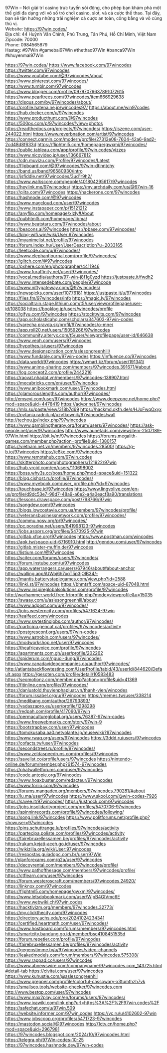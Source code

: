 <p>97Win – Nơi giải trí casino trực tuyến sôi động, cho phép bạn khám phá một thế giới đa dạng với vô số trò chơi casino, slot, và cá cược thể thao. Tại đây, bạn sẽ tận hưởng những trải nghiệm cá cược an toàn, công bằng và vô cùng thú vị.<br>Website: <a target="_blank" href="https://97win.codes/" rel="noreferrer noopener">https://97win.codes/</a><br>Địa chỉ: 44 Huỳnh Văn Chính, Phú Trung, Tân Phú, Hồ Chí Minh, Việt Nam<br>Zipcode: 70000<br>Phone: 0984565879<br>Hastag: #97Win #gamebai97Win #thethao97Win #banca97Win #khuyenmai97Win</p>
<a href="https://97win.codes/">https://97win.codes/</a>
<a href="https://www.facebook.com/97wincodes">https://www.facebook.com/97wincodes</a>
<a href="https://twitter.com/97wincodes">https://twitter.com/97wincodes</a>
<a href="https://www.youtube.com/@97wincodes/about">https://www.youtube.com/@97wincodes/about</a>
<a href="https://www.pinterest.com/97wincodes/">https://www.pinterest.com/97wincodes/</a>
<a href="https://www.tumblr.com/97wincodes">https://www.tumblr.com/97wincodes</a>
<a href="https://www.blogger.com/profile/09797076637891072615">https://www.blogger.com/profile/09797076637891072615</a>
<a href="https://www.pearltrees.com/97wincodes/item666929638">https://www.pearltrees.com/97wincodes/item666929638</a>
<a href="https://disqus.com/by/97wincodes/about/">https://disqus.com/by/97wincodes/about/</a>
<a href="https://profile.hatena.ne.jp/wincodes97/">https://profile.hatena.ne.jp/wincodes97/</a>
<a href="https://about.me/win97codes">https://about.me/win97codes</a>
<a href="https://hub.docker.com/u/97wincodes">https://hub.docker.com/u/97wincodes</a>
<a href="https://www.producthunt.com/@97wincodes">https://www.producthunt.com/@97wincodes</a>
<a href="https://500px.com/p/97wincodes?view=photos">https://500px.com/p/97wincodes?view=photos</a>
<a href="https://readthedocs.org/projects/97wincodes/">https://readthedocs.org/projects/97wincodes/</a>
<a href="https://iszene.com/user-244022.html">https://iszene.com/user-244022.html</a>
<a href="https://www.reverbnation.com/artist/97wincodes">https://www.reverbnation.com/artist/97wincodes</a>
<a href="https://connect.garmin.com/modern/profile/27313e08-7604-42a6-9ad2-2cd48d8f633d">https://connect.garmin.com/modern/profile/27313e08-7604-42a6-9ad2-2cd48d8f633d</a>
<a href="https://fliphtml5.com/homepage/gwxmi/97wincodes/">https://fliphtml5.com/homepage/gwxmi/97wincodes/</a>
<a href="https://public.tableau.com/app/profile/97win.codes/vizzes">https://public.tableau.com/app/profile/97win.codes/vizzes</a>
<a href="https://www.nicovideo.jp/user/136667812">https://www.nicovideo.jp/user/136667812</a>
<a href="https://cdn.muvizu.com/Profile/97wincodes/Latest">https://cdn.muvizu.com/Profile/97wincodes/Latest</a>
<a href="https://flipboard.com/@97wincodes/97win-dtlnntchy">https://flipboard.com/@97wincodes/97win-dtlnntchy</a>
<a href="https://band.us/band/96580930/intro">https://band.us/band/96580930/intro</a>
<a href="https://jsfiddle.net/97wincodes/3ud1r9h2/">https://jsfiddle.net/97wincodes/3ud1r9h2/</a>
<a href="https://www.walkscore.com/people/401804295617/97wincodes">https://www.walkscore.com/people/401804295617/97wincodes</a>
<a href="https://heylink.me/97wincodes/">https://heylink.me/97wincodes/</a>
<a href="https://my.archdaily.com/us/@97win-16">https://my.archdaily.com/us/@97win-16</a>
<a href="https://qiita.com/97wincodes">https://qiita.com/97wincodes</a>
<a href="https://hackerone.com/97wincodes">https://hackerone.com/97wincodes</a>
<a href="https://hashnode.com/@97wincodes">https://hashnode.com/@97wincodes</a>
<a href="https://www.magcloud.com/user/97wincodes">https://www.magcloud.com/user/97wincodes</a>
<a href="https://www.instapaper.com/p/15121212">https://www.instapaper.com/p/15121212</a>
<a href="https://anyflip.com/homepage/xlzly#About">https://anyflip.com/homepage/xlzly#About</a>
<a href="https://pubhtml5.com/homepage/libma/">https://pubhtml5.com/homepage/libma/</a>
<a href="https://www.beatstars.com/97wincodes/about">https://www.beatstars.com/97wincodes/about</a>
<a href="https://beacons.ai/97wincodes">https://beacons.ai/97wincodes</a>
<a href="https://pbase.com/97wincodes/">https://pbase.com/97wincodes/</a>
<a href="https://king-wifi.win/wiki/User:97wincodes">https://king-wifi.win/wiki/User:97wincodes</a>
<a href="https://myanimelist.net/profile/97wincodes">https://myanimelist.net/profile/97wincodes</a>
<a href="https://forum.index.hu/User/UserDescription?u=2033165">https://forum.index.hu/User/UserDescription?u=2033165</a>
<a href="https://leetcode.com/u/97wincodes/">https://leetcode.com/u/97wincodes/</a>
<a href="https://www.elephantjournal.com/profile/97wincodes/">https://www.elephantjournal.com/profile/97wincodes/</a>
<a href="https://glitch.com/@97wincodes">https://glitch.com/@97wincodes</a>
<a href="https://pxhere.com/en/photographer/4411946">https://pxhere.com/en/photographer/4411946</a>
<a href="https://www.furaffinity.net/user/97wincodes/">https://www.furaffinity.net/user/97wincodes/</a>
<a href="https://vocal.media/authors/97-win-j8f1g0yzd">https://vocal.media/authors/97-win-j8f1g0yzd</a>
<a href="https://justpaste.it/fwdh2">https://justpaste.it/fwdh2</a>
<a href="https://www.intensedebate.com/people/97wincode">https://www.intensedebate.com/people/97wincode</a>
<a href="https://www.niftygateway.com/@97wincodes/">https://www.niftygateway.com/@97wincodes/</a>
<a href="https://newspicks.com/user/10776181">https://newspicks.com/user/10776181</a>
<a href="https://justpaste.it/u/97wincodes">https://justpaste.it/u/97wincodes</a>
<a href="https://files.fm/97wincodes/info">https://files.fm/97wincodes/info</a>
<a href="https://magic.ly/97wincodes">https://magic.ly/97wincodes</a>
<a href="https://socialtrain.stage.lithium.com/t5/user/viewprofilepage/user-id/108038">https://socialtrain.stage.lithium.com/t5/user/viewprofilepage/user-id/108038</a>
<a href="https://booklog.jp/users/wincodes/profile">https://booklog.jp/users/wincodes/profile</a>
<a href="https://gifyu.com/97wincodes">https://gifyu.com/97wincodes</a>
<a href="https://stocktwits.com/97wincodes">https://stocktwits.com/97wincodes</a>
<a href="https://app.scholasticahq.com/scholars/347603-97win-codes">https://app.scholasticahq.com/scholars/347603-97win-codes</a>
<a href="https://varecha.pravda.sk/profil/97wincodes/o-mne/">https://varecha.pravda.sk/profil/97wincodes/o-mne/</a>
<a href="https://app.roll20.net/users/15059266/97wincodes">https://app.roll20.net/users/15059266/97wincodes</a>
<a href="https://community.alteryx.com/t5/user/viewprofilepage/user-id/646638">https://community.alteryx.com/t5/user/viewprofilepage/user-id/646638</a>
<a href="https://www.veoh.com/users/97wincodes">https://www.veoh.com/users/97wincodes</a>
<a href="https://hypothes.is/users/97wincodes">https://hypothes.is/users/97wincodes</a>
<a href="https://www.designspiration.com/aslesongreenhill/">https://www.designspiration.com/aslesongreenhill/</a>
<a href="https://www.fundable.com/97win-codes">https://www.fundable.com/97win-codes</a>
<a href="https://influence.co/97wincodes">https://influence.co/97wincodes</a>
<a href="https://data.world/97wincodes">https://data.world/97wincodes</a>
<a href="https://wmart.kz/forum/user/191341/">https://wmart.kz/forum/user/191341/</a>
<a href="https://www.anime-sharing.com/members/97wincodes.391671/#about">https://www.anime-sharing.com/members/97wincodes.391671/#about</a>
<a href="https://log.concept2.com/profile/2442216">https://log.concept2.com/profile/2442216</a>
<a href="https://raovat.nhadat.vn/members/97wincodes-138907.html">https://raovat.nhadat.vn/members/97wincodes-138907.html</a>
<a href="https://mecabricks.com/en/user/97wincodes">https://mecabricks.com/en/user/97wincodes</a>
<a href="https://www.anibookmark.com/user/97wincodes.html">https://www.anibookmark.com/user/97wincodes.html</a>
<a href="https://glamorouslengths.com/author/97wincodes/">https://glamorouslengths.com/author/97wincodes/</a>
<a href="http://emseyi.com/user/97wincodes">http://emseyi.com/user/97wincodes</a>
<a href="https://www.deepzone.net/home.php?mod=space&uid=4478419">https://www.deepzone.net/home.php?mod=space&uid=4478419</a>
<a href="https://advpr.net/97wincodes">https://advpr.net/97wincodes</a>
<a href="https://mlx.su/paste/view/318b7d69">https://mlx.su/paste/view/318b7d69</a>
<a href="https://hackmd.okfn.de/s/HJoFwqOxyx">https://hackmd.okfn.de/s/HJoFwqOxyx</a>
<a href="https://pytania.radnik.pl/uzytkownik/97wincodes/wall">https://pytania.radnik.pl/uzytkownik/97wincodes/wall</a>
<a href="http://techou.jp/index.php?97wincodes">http://techou.jp/index.php?97wincodes</a>
<a href="https://www.gamblingtherapy.org/forum/users/97wincodes/">https://www.gamblingtherapy.org/forum/users/97wincodes/</a>
<a href="https://ask-people.net/user/97wincodes">https://ask-people.net/user/97wincodes</a>
<a href="http://www.aunetads.com/view/item-2507189-97Win.html">http://www.aunetads.com/view/item-2507189-97Win.html</a>
<a href="https://bit.ly/m/97wincodes">https://bit.ly/m/97wincodes</a>
<a href="https://forums.megalith-games.com/member.php?action=profile&uid=1380157">https://forums.megalith-games.com/member.php?action=profile&uid=1380157</a>
<a href="https://vietnam.net.vn/members/97wincodes.28500/">https://vietnam.net.vn/members/97wincodes.28500/</a>
<a href="https://g-b.io/97wincodes">https://g-b.io/97wincodes</a>
<a href="https://c8ke.com/97wincodes">https://c8ke.com/97wincodes</a>
<a href="https://www.remotehub.com/97win.codes">https://www.remotehub.com/97win.codes</a>
<a href="https://skitterphoto.com/photographers/121922/97win">https://skitterphoto.com/photographers/121922/97win</a>
<a href="https://hub.vroid.com/en/users/110698002">https://hub.vroid.com/en/users/110698002</a>
<a href="https://boss.why3s.cc/boss/home.php?mod=space&uid=151322">https://boss.why3s.cc/boss/home.php?mod=space&uid=151322</a>
<a href="https://blog.cishost.ru/profile/97wincodes/">https://blog.cishost.ru/profile/97wincodes/</a>
<a href="https://www.myebook.com/user_profile.php?id=97wincodes">https://www.myebook.com/user_profile.php?id=97wincodes</a>
<a href="https://touchbase.id/97wincodes">https://touchbase.id/97wincodes</a>
<a href="https://www.lingvolive.com/en-us/profile/d9dc53e7-98d7-48a9-a6e2-a4a0eacf8a90/translations">https://www.lingvolive.com/en-us/profile/d9dc53e7-98d7-48a9-a6e2-a4a0eacf8a90/translations</a>
<a href="https://lessons.drawspace.com/post/798766/97win">https://lessons.drawspace.com/post/798766/97win</a>
<a href="https://songdew.com/97wincodes">https://songdew.com/97wincodes</a>
<a href="https://blogs.lowcostavia.com.ua/members/97wincodes/profile/">https://blogs.lowcostavia.com.ua/members/97wincodes/profile/</a>
<a href="https://veteransbusinessnetwork.com/profile/97wincodes/">https://veteransbusinessnetwork.com/profile/97wincodes/</a>
<a href="https://commu.nosv.org/p/97wincodes/">https://commu.nosv.org/p/97wincodes/</a>
<a href="https://pc.poradna.net/users/841998123-97wincodes">https://pc.poradna.net/users/841998123-97wincodes</a>
<a href="https://jobs.asoprs.org/profiles/5470925-97win">https://jobs.asoprs.org/profiles/5470925-97win</a>
<a href="https://gitlab.xfce.org/97wincodes">https://gitlab.xfce.org/97wincodes</a>
<a href="https://www.postman.com/wincodes">https://www.postman.com/wincodes</a>
<a href="https://apk.tw/space-uid-6716910.html">https://apk.tw/space-uid-6716910.html</a>
<a href="http://gendou.com/user/97wincodes">http://gendou.com/user/97wincodes</a>
<a href="https://gitlab.mister-muffin.de/97wincodes">https://gitlab.mister-muffin.de/97wincodes</a>
<a href="https://listium.com/@97wincodes">https://listium.com/@97wincodes</a>
<a href="https://sciter.com/forums/users/97wincodes/">https://sciter.com/forums/users/97wincodes/</a>
<a href="https://forum.instube.com/u/97wincodes">https://forum.instube.com/u/97wincodes</a>
<a href="https://app.waterrangers.ca/users/67946/about#about-anchor">https://app.waterrangers.ca/users/67946/about#about-anchor</a>
<a href="https://walling.app/iUWoj6h7xqT5p3jOIB34/-">https://walling.app/iUWoj6h7xqT5p3jOIB34/-</a>
<a href="https://mantis.batterystaplegames.com/view.php?id=2588">https://mantis.batterystaplegames.com/view.php?id=2588</a>
<a href="https://linki.st/97wincodes">https://linki.st/97wincodes</a>
<a href="https://bhmtsff.com/space-uid-87048.html">https://bhmtsff.com/space-uid-87048.html</a>
<a href="https://www.inspireglobalsolutions.com/profile/97wincodes">https://www.inspireglobalsolutions.com/profile/97wincodes</a>
<a href="http://warhammer.world.free.fr/profile.php?mode=viewprofile&u=15035">http://warhammer.world.free.fr/profile.php?mode=viewprofile&u=15035</a>
<a href="https://swaay.com/u/aslesongreenhill/about/">https://swaay.com/u/aslesongreenhill/about/</a>
<a href="https://www.adpost.com/u/97wincodes/">https://www.adpost.com/u/97wincodes/</a>
<a href="https://jobs.westerncity.com/profiles/5471624-97win">https://jobs.westerncity.com/profiles/5471624-97win</a>
<a href="https://tealfeed.com/wincodes">https://tealfeed.com/wincodes</a>
<a href="https://www.swtestingjobs.com/author/97wincodes/">https://www.swtestingjobs.com/author/97wincodes/</a>
<a href="https://participa.gencat.cat/profiles/97wincodes/activity">https://participa.gencat.cat/profiles/97wincodes/activity</a>
<a href="https://postgresconf.org/users/97win-codes">https://postgresconf.org/users/97win-codes</a>
<a href="https://www.astrobin.com/users/97wincodes/">https://www.astrobin.com/users/97wincodes/</a>
<a href="https://modworkshop.net/user/97wincodes">https://modworkshop.net/user/97wincodes</a>
<a href="https://theafricavoice.com/profile/97wincodes">https://theafricavoice.com/profile/97wincodes</a>
<a href="https://apartments.com.gh/user/profile/202262">https://apartments.com.gh/user/profile/202262</a>
<a href="https://spiderum.com/nguoi-dung/97wincodes">https://spiderum.com/nguoi-dung/97wincodes</a>
<a href="https://www.canadavideocompanies.ca/author/97wincodes/">https://www.canadavideocompanies.ca/author/97wincodes/</a>
<a href="http://atlantabackflowtesting.com/UserProfile/tabid/43/userId/844620/Default.aspx">http://atlantabackflowtesting.com/UserProfile/tabid/43/userId/844620/Default.aspx</a>
<a href="https://gesoten.com/profile/detail/10583483">https://gesoten.com/profile/detail/10583483</a>
<a href="https://seomotionz.com/member.php?action=profile&uid=41369">https://seomotionz.com/member.php?action=profile&uid=41369</a>
<a href="https://fitinline.com/profile/97wincodes/">https://fitinline.com/profile/97wincodes/</a>
<a href="https://danluatold.thuvienphapluat.vn/thanh-vien/wincodes">https://danluatold.thuvienphapluat.vn/thanh-vien/wincodes</a>
<a href="https://forum.issabel.org/u/97wincodes">https://forum.issabel.org/u/97wincodes</a>
<a href="https://memes.tw/user/338214">https://memes.tw/user/338214</a>
<a href="https://medibang.com/author/26793893/">https://medibang.com/author/26793893/</a>
<a href="https://vadaszapro.eu/user/profile/1298298">https://vadaszapro.eu/user/profile/1298298</a>
<a href="https://redpah.com/profile/417060/97win">https://redpah.com/profile/417060/97win</a>
<a href="https://permacultureglobal.org/users/76387-97win-codes">https://permacultureglobal.org/users/76387-97win-codes</a>
<a href="https://www.freewebmarks.com/story/97win-9">https://www.freewebmarks.com/story/97win-9</a>
<a href="https://bootstrapbay.com/user/97wincodes">https://bootstrapbay.com/user/97wincodes</a>
<a href="https://tomokusaba.aa0.netvolante.jp/musewiki/?97wincodes">https://tomokusaba.aa0.netvolante.jp/musewiki/?97wincodes</a>
<a href="https://www.rwaq.org/users/97wincodes">https://www.rwaq.org/users/97wincodes</a>
<a href="https://3ddd.ru/users/97wincodes">https://3ddd.ru/users/97wincodes</a>
<a href="https://cofacts.tw/user/97wincodes">https://cofacts.tw/user/97wincodes</a>
<a href="https://secondstreet.ru/profile/97wincodes/">https://secondstreet.ru/profile/97wincodes/</a>
<a href="https://www.zeldaspeedruns.com/profiles/97wincodes">https://www.zeldaspeedruns.com/profiles/97wincodes</a>
<a href="https://savelist.co/profile/users/97wincodes">https://savelist.co/profile/users/97wincodes</a>
<a href="https://nintendo-online.de/forum/member.php?61574-97wincodes">https://nintendo-online.de/forum/member.php?61574-97wincodes</a>
<a href="https://phatwalletforums.com/user/97wincodes">https://phatwalletforums.com/user/97wincodes</a>
<a href="https://code.antopie.org/97wincodes">https://code.antopie.org/97wincodes</a>
<a href="https://www.hoaxbuster.com/redacteur/97wincodes">https://www.hoaxbuster.com/redacteur/97wincodes</a>
<a href="https://www.foriio.com/97wincodes">https://www.foriio.com/97wincodes</a>
<a href="https://forums.mangadex.org/members/97wincodes.790281/#about">https://forums.mangadex.org/members/97wincodes.790281/#about</a>
<a href="https://lu.ma/user/97wincodes">https://lu.ma/user/97wincodes</a>
<a href="https://www.skool.com/@win-codes-7926">https://www.skool.com/@win-codes-7926</a>
<a href="https://savee.it/97wincodes/">https://savee.it/97wincodes/</a>
<a href="https://justnock.com/97wincodes">https://justnock.com/97wincodes</a>
<a href="https://jobs.insolidarityproject.com/profiles/5470706-97wincodes">https://jobs.insolidarityproject.com/profiles/5470706-97wincodes</a>
<a href="https://spinninrecords.com/profile/97wincodes/following/">https://spinninrecords.com/profile/97wincodes/following/</a>
<a href="https://song.link/97wincodes">https://song.link/97wincodes</a>
<a href="https://www.politforums.net/profile.php?showuser=97wincodes">https://www.politforums.net/profile.php?showuser=97wincodes</a>
<a href="https://pins.schuttrange.lu/profiles/97wincodes/activity">https://pins.schuttrange.lu/profiles/97wincodes/activity</a>
<a href="https://partecipa.poliste.com/profiles/97wincodes/activity">https://partecipa.poliste.com/profiles/97wincodes/activity</a>
<a href="https://fairebruxellessamen.be/profiles/97wincodes/activity">https://fairebruxellessamen.be/profiles/97wincodes/activity</a>
<a href="https://rukum.kejati-aceh.go.id/user/97wincodes">https://rukum.kejati-aceh.go.id/user/97wincodes</a>
<a href="https://wikizilla.org/wiki/User:97wincodes">https://wikizilla.org/wiki/User:97wincodes</a>
<a href="https://respostas.guiadopc.com.br/user/97Win">https://respostas.guiadopc.com.br/user/97Win</a>
<a href="http://planforexams.com/q2a/user/97wincodes">http://planforexams.com/q2a/user/97wincodes</a>
<a href="https://decoyrental.com/members/97wincodes/profile/">https://decoyrental.com/members/97wincodes/profile/</a>
<a href="https://www.pathofthesage.com/members/97wincodes/profile/">https://www.pathofthesage.com/members/97wincodes/profile/</a>
<a href="https://ctflearn.com/user/97wincodes">https://ctflearn.com/user/97wincodes</a>
<a href="https://forum.westeroscraft.com/members/97wincodes.24920/">https://forum.westeroscraft.com/members/97wincodes.24920/</a>
<a href="https://linknox.com/97wincodes">https://linknox.com/97wincodes</a>
<a href="https://fliphtml5.com/homepage/gwxmi/97wincodes/">https://fliphtml5.com/homepage/gwxmi/97wincodes/</a>
<a href="https://www.letsdobookmark.com/user/WjpB4GIVmc6E">https://www.letsdobookmark.com/user/WjpB4GIVmc6E</a>
<a href="https://www.webwiki.ch/97win.codes">https://www.webwiki.ch/97win.codes</a>
<a href="https://hacktivizm.org/members/97wincodes.32773/">https://hacktivizm.org/members/97wincodes.32773/</a>
<a href="https://my.clickthecity.com/97wincodes">https://my.clickthecity.com/97wincodes</a>
<a href="https://directory.achs.edu/pro/20241024234341">https://directory.achs.edu/pro/20241024234341</a>
<a href="https://certified.heartmath.com/user/97wincodes/">https://certified.heartmath.com/user/97wincodes/</a>
<a href="https://www.hostboard.com/forums/members/97wincodes.html">https://www.hostboard.com/forums/members/97wincodes.html</a>
<a href="https://smartcity.bandung.go.id/member/bsc4108451535d">https://smartcity.bandung.go.id/member/bsc4108451535d</a>
<a href="https://forum.repetier.com/profile/97wincodes">https://forum.repetier.com/profile/97wincodes</a>
<a href="https://fairebruxellessamen.be/profiles/97wincodes/activity">https://fairebruxellessamen.be/profiles/97wincodes/activity</a>
<a href="https://gegenstimme.tv/a/97wincodes/video-channels">https://gegenstimme.tv/a/97wincodes/video-channels</a>
<a href="https://leakedmodels.com/forum/members/97wincodes.575308/">https://leakedmodels.com/forum/members/97wincodes.575308/</a>
<a href="https://www.rappad.co/users/97wincodes">https://www.rappad.co/users/97wincodes</a>
<a href="https://www.abnewswire.com/companyname/97wincodes.com_143725.html#detail-tab">https://www.abnewswire.com/companyname/97wincodes.com_143725.html#detail-tab</a>
<a href="https://civitai.com/user/97wincodes">https://civitai.com/user/97wincodes</a>
<a href="https://www.kuhustle.com/@aslesongreenhil">https://www.kuhustle.com/@aslesongreenhil</a>
<a href="https://www.grepper.com/profile/colorful-cassowary-x3tumthzh7vk">https://www.grepper.com/profile/colorful-cassowary-x3tumthzh7vk</a>
<a href="https://smallseo.tools/website-checker/97wincodes.com">https://smallseo.tools/website-checker/97wincodes.com</a>
<a href="http://www.bestqp.com/user/97wincodes">http://www.bestqp.com/user/97wincodes</a>
<a href="https://www.max2play.com/en/forums/users/97wincodes/">https://www.max2play.com/en/forums/users/97wincodes/</a>
<a href="https://www.ixawiki.com/link.php?url=https%3A%2F%2F97win.codes%2F">https://www.ixawiki.com/link.php?url=https%3A%2F%2F97win.codes%2F</a>
<a href="https://safechat.com/u/97win.509">https://safechat.com/u/97win.509</a>
<a href="https://website.informer.com/97win.codes">https://website.informer.com/97win.codes</a>
<a href="https://vc.ru/u/4102602-97win">https://vc.ru/u/4102602-97win</a>
<a href="https://www.jobscoop.org/profiles/5471723-97wincodes">https://www.jobscoop.org/profiles/5471723-97wincodes</a>
<a href="https://mastodon.social/@97wincodes">https://mastodon.social/@97wincodes</a>
<a href="http://1ctv.cn/home.php?mod=space&uid=2967981">http://1ctv.cn/home.php?mod=space&uid=2967981</a>
<a href="https://97wincodes.blogspot.com/2024/10/97wincodes.html">https://97wincodes.blogspot.com/2024/10/97wincodes.html</a>
<a href="https://telegra.ph/97Win-codes-10-25">https://telegra.ph/97Win-codes-10-25</a>
<a href="https://97wincodes.hashnode.dev/97win-codes">https://97wincodes.hashnode.dev/97win-codes</a>
